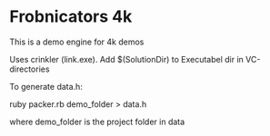 Frobnicators 4k
===============
This is a demo engine for 4k demos

Uses crinkler (link.exe). Add $(SolutionDir) to Executabel dir in VC-directories

To generate data.h:

ruby packer.rb demo_folder > data.h

where demo_folder is the project folder in data